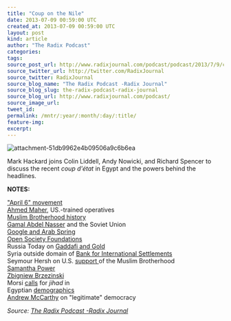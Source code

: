 ```yaml
---
title: "Coup on the Nile"
date: 2013-07-09 00:59:00 UTC
created_at: 2013-07-09 00:59:00 UTC
layout: post
kind: article
author: "The Radix Podcast"
categories: 
tags: 
source_post_url: http://www.radixjournal.com/podcast/podcast/2013/7/9/coupe-on-the-nile
source_twitter_url: http://twitter.com/RadixJournal
source_twitter: RadixJournal
source_blog_name: "The Radix Podcast -Radix Journal"
source_blog_slug: the-radix-podcast-radix-journal
source_blog_url: http://www.radixjournal.com/podcast/
source_image_url: 
tweet_id:
permalink: /mntr/:year/:month/:day/:title/
feature-img: 
excerpt:
---
```

<img class="thumb-image" alt="attachment-51db9962e4b09506a9c6b6ea" src="https://static1.squarespace.com/static/51c946cde4b0f05142538988/5298e223e4b008c3d680f470/5298e23ee4b008c3d680f584/1385751311171/morsi-clinton.jpg?format=1000w">
          
        

        

      
    
    
  






<p>Mark Hackard joins Colin Liddell, Andy Nowicki, and Richard Spencer to discuss the recent <em>coup d'état</em> in Egypt and the powers behind the headlines.     </p><p><strong>NOTES: </strong></p><p><a href="http://en.wikipedia.org/wiki/April_6_Youth_Movement">"April 6" movement</a><br><a href="http://en.wikipedia.org/wiki/Ahmed_Maher_(youth_leader)">Ahmed Maher</a><span>, US.-trained operatives </span><br><a href="http://en.wikipedia.org/wiki/Muslim_Brotherhood">Muslim Brotherhood history</a><br><a href="http://news.egypt.com/en/foreign-policy-of-gamal-abdel-nasser.html">Gamal Abdel Nasser</a><span> and the Soviet Union</span><br><a href="http://www.guardian.co.uk/media/pda/2011/may/18/google-wael-ghonim-mubarak">Google and Arab Spring</a><br><a href="http://en.wikipedia.org/wiki/Open_Society_Foundations">Open Society Foundations</a><br><span>Russia Today on </span><a href="https://www.youtube.com/watch?v=GuqZfaj34nc">Gaddafi and Gold</a><br><span>Syria outside domain of </span><a href="http://www.atimes.com/atimes/Middle_East/MD14Ak02.html">Bank for International Settlements</a><br><span>Seymour Hersh on U.S. </span><a href="http://www.newyorker.com/reporting/2007/03/05/070305fa_fact_hersh?currentPage=all">support </a><span>of the Muslim Brotherhood </span><br><a href="http://en.wikipedia.org/wiki/Samantha_Power">Samantha Power</a><br><a href="http://en.wikipedia.org/wiki/Zbigniew_Brzezinski">Zbigniew Brzezinski</a><br><span>Morsi </span><a href="http://www.policymic.com/articles/49131/bashar-al-assad-mohamed-morsi-calls-for-jihad-against-syria-should-we-care">calls</a><span> for</span><em> jihad </em><span>in </span><br><span>Egyptian </span><a href="http://en.wikipedia.org/wiki/Demographics_of_Egypt">demographics</a><br><a href="http://nationalreview.com/node/352778/print">Andrew McCarthy</a><span> on "legitimate" democracy</span></p><div class="">
    <i>Source: <a href="http://www.radixjournal.com/podcast/">The Radix Podcast -Radix Journal</a></i>
</div>
